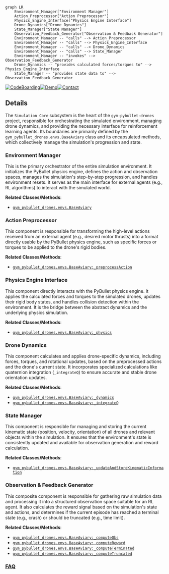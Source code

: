 ```mermaid
graph LR
    Environment_Manager["Environment Manager"]
    Action_Preprocessor["Action Preprocessor"]
    Physics_Engine_Interface["Physics Engine Interface"]
    Drone_Dynamics["Drone Dynamics"]
    State_Manager["State Manager"]
    Observation_Feedback_Generator["Observation & Feedback Generator"]
    Environment_Manager -- "calls" --> Action_Preprocessor
    Environment_Manager -- "calls" --> Physics_Engine_Interface
    Environment_Manager -- "calls" --> Drone_Dynamics
    Environment_Manager -- "calls" --> State_Manager
    Environment_Manager -- "invokes" --> Observation_Feedback_Generator
    Drone_Dynamics -- "provides calculated forces/torques to" --> Physics_Engine_Interface
    State_Manager -- "provides state data to" --> Observation_Feedback_Generator
```

[![CodeBoarding](https://img.shields.io/badge/Generated%20by-CodeBoarding-9cf?style=flat-square)](https://github.com/CodeBoarding/GeneratedOnBoardings)[![Demo](https://img.shields.io/badge/Try%20our-Demo-blue?style=flat-square)](https://www.codeboarding.org/demo)[![Contact](https://img.shields.io/badge/Contact%20us%20-%20contact@codeboarding.org-lightgrey?style=flat-square)](mailto:contact@codeboarding.org)

## Details

The `Simulation Core` subsystem is the heart of the `gym-pybullet-drones` project, responsible for orchestrating the simulated environment, managing drone dynamics, and providing the necessary interface for reinforcement learning agents. Its boundaries are primarily defined by the `gym_pybullet_drones.envs.BaseAviary` class and its encapsulated methods, which collectively manage the simulation's progression and state.

### Environment Manager
This is the primary orchestrator of the entire simulation environment. It initializes the PyBullet physics engine, defines the action and observation spaces, manages the simulation's step-by-step progression, and handles environment resets. It serves as the main interface for external agents (e.g., RL algorithms) to interact with the simulated world.


**Related Classes/Methods**:

- <a href="https://github.com/utiasDSL/gym-pybullet-drones/blob/main/gym_pybullet_drones/envs/BaseAviary.py" target="_blank" rel="noopener noreferrer">`gym_pybullet_drones.envs.BaseAviary`</a>


### Action Preprocessor
This component is responsible for transforming the high-level actions received from an external agent (e.g., desired motor thrusts) into a format directly usable by the PyBullet physics engine, such as specific forces or torques to be applied to the drone's rigid bodies.


**Related Classes/Methods**:

- <a href="https://github.com/utiasDSL/gym-pybullet-drones/blob/main/gym_pybullet_drones/envs/BaseAviary.py" target="_blank" rel="noopener noreferrer">`gym_pybullet_drones.envs.BaseAviary:_preprocessAction`</a>


### Physics Engine Interface
This component directly interacts with the PyBullet physics engine. It applies the calculated forces and torques to the simulated drones, updates their rigid body states, and handles collision detection within the environment. It is the bridge between the abstract dynamics and the underlying physics simulation.


**Related Classes/Methods**:

- <a href="https://github.com/utiasDSL/gym-pybullet-drones/blob/main/gym_pybullet_drones/envs/BaseAviary.py" target="_blank" rel="noopener noreferrer">`gym_pybullet_drones.envs.BaseAviary:_physics`</a>


### Drone Dynamics
This component calculates and applies drone-specific dynamics, including forces, torques, and rotational updates, based on the preprocessed actions and the drone's current state. It incorporates specialized calculations like quaternion integration (`_integrateQ`) to ensure accurate and stable drone orientation updates.


**Related Classes/Methods**:

- <a href="https://github.com/utiasDSL/gym-pybullet-drones/blob/main/gym_pybullet_drones/envs/BaseAviary.py" target="_blank" rel="noopener noreferrer">`gym_pybullet_drones.envs.BaseAviary:_dynamics`</a>
- <a href="https://github.com/utiasDSL/gym-pybullet-drones/blob/main/gym_pybullet_drones/envs/BaseAviary.py" target="_blank" rel="noopener noreferrer">`gym_pybullet_drones.envs.BaseAviary:_integrateQ`</a>


### State Manager
This component is responsible for managing and storing the current kinematic state (position, velocity, orientation) of all drones and relevant objects within the simulation. It ensures that the environment's state is consistently updated and available for observation generation and reward calculation.


**Related Classes/Methods**:

- <a href="https://github.com/utiasDSL/gym-pybullet-drones/blob/main/gym_pybullet_drones/envs/BaseAviary.py" target="_blank" rel="noopener noreferrer">`gym_pybullet_drones.envs.BaseAviary:_updateAndStoreKinematicInformation`</a>


### Observation & Feedback Generator
This composite component is responsible for gathering raw simulation data and processing it into a structured observation space suitable for an RL agent. It also calculates the reward signal based on the simulation's state and actions, and determines if the current episode has reached a terminal state (e.g., crash) or should be truncated (e.g., time limit).


**Related Classes/Methods**:

- <a href="https://github.com/utiasDSL/gym-pybullet-drones/blob/main/gym_pybullet_drones/envs/BaseAviary.py" target="_blank" rel="noopener noreferrer">`gym_pybullet_drones.envs.BaseAviary:_computeObs`</a>
- <a href="https://github.com/utiasDSL/gym-pybullet-drones/blob/main/gym_pybullet_drones/envs/BaseAviary.py" target="_blank" rel="noopener noreferrer">`gym_pybullet_drones.envs.BaseAviary:_computeReward`</a>
- <a href="https://github.com/utiasDSL/gym-pybullet-drones/blob/main/gym_pybullet_drones/envs/BaseAviary.py" target="_blank" rel="noopener noreferrer">`gym_pybullet_drones.envs.BaseAviary:_computeTerminated`</a>
- <a href="https://github.com/utiasDSL/gym-pybullet-drones/blob/main/gym_pybullet_drones/envs/BaseAviary.py" target="_blank" rel="noopener noreferrer">`gym_pybullet_drones.envs.BaseAviary:_computeTruncated`</a>




### [FAQ](https://github.com/CodeBoarding/GeneratedOnBoardings/tree/main?tab=readme-ov-file#faq)
